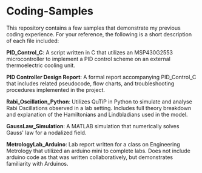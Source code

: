 # Coding-Samples
This repository contains a few samples that demonstrate my previous coding experience. For your reference, the following is a short description of each file included:

**PID_Control_C**: A script written in C that utilizes an MSP430G2553 microcontroller to implement a PID control scheme on an external thermoelectric cooling unit. 

**PID Controller Design Report**: A formal report accompanying PID_Control_C that includes related pseudocode, flow charts, and troubleshooting procedures implemented in the project.

**Rabi_Oscillation_Python**: Utilizes QuTiP in Python to simulate and analyse Rabi Oscillations observed in a lab setting. Includes full theory breakdown and explanation of the Hamiltonians and Lindbladians used in the model. 

**GaussLaw_Simulation**: A MATLAB simulation that numerically solves Gauss' law for a nodalized field.

**MetrologyLab_Arduino**: Lab report written for a class on Engineering Metrology that utilized an arduino mini to complete labs. Does not include arduino code as that was written collaboratively, but demonstrates familiarity with Arduinos.



